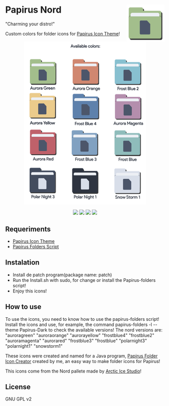 <img src="Images/image1.png" alt="Logo" align="right" /> Papirus Nord
=====

"Charming your distro!"

Custom colors for folder icons for <a href="https://github.com/PapirusDevelopmentTeam/papirus-icon-theme">Papirus Icon Theme</a>!

<p align="center">
  <img widt="269" height="514" src="Images/image.png">
</p>

<p align="center">
  <img src="https://img.shields.io/github/release/Joshaby/Papirus-Nord?color=red&style=for-the-badge">
  <img src="https://img.shields.io/github/issues/Joshaby/Papirus-Nord?color=violet&style=for-the-badge">
  <img src="https://img.shields.io/github/forks/Joshaby/Papirus-Nord?color=teal&style=for-the-badge">
  <img src="https://img.shields.io/github/stars/Joshaby/Papirus-Nord?style=for-the-badge">
</p>

## Requeriments

 - <a href="https://github.com/PapirusDevelopmentTeam/papirus-icon-theme">Papirus Icon Theme</a>
 - <a href="https://github.com/PapirusDevelopmentTeam/papirus-folders">Papirus Folders Script</a>

## Instalation
 - Install de patch program(package name: patch)
 - Run the Install.sh with sudo, for change or install the Papirus-folders script!
 - Enjoy this icons!
 
## How to use
To use the icons, you need to know how to use the papirus-folders script! Install the icons and use, for example, the command papirus-folders -l --theme Papirus-Dark to check the available versions! The nord versions are: "auroragreen" "auroraorange" "aurorayellow" "frostblue4" "frostblue2" "auroramagenta" "aurorared" "frostblue3" "frostblue" "polarnight3" "polarnight1" "snowstorm1"


These icons were created and named for a Java program, <a href="https://github.com/Joshaby/Papirus-Folder-Icon-Creator">Papirus Folder Icon Creator</a> created by me, an easy way to make folder icons for Papirus!

This icons come from the Nord pallete made by <a href="https://github.com/arcticicestudio/nord">Arctic Ice Studio</a>!

## License

GNU GPL v2
